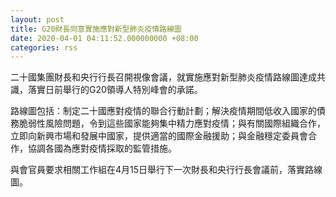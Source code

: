 ```yaml
---
layout: post
title: G20財長同意實施應對新型肺炎疫情路線圖
date: 2020-04-01 04:11:52.000000000 +08:00
categories: rss
---
```


二十國集團財長和央行行長召開視像會議，就實施應對新型肺炎疫情路線圖達成共識，落實日前舉行的G20領導人特別峰會的承諾。

路線圖包括：制定二十國應對疫情的聯合行動計劃；解決疫情期間低收入國家的債務脆弱性風險問題，令到這些國家能夠集中精力應對疫情；與有關國際組織合作，立即向新興市場和發展中國家，提供適當的國際金融援助；與金融穩定委員會合作，協調各國為應對疫情採取的監管措施。

與會官員要求相關工作組在4月15日舉行下一次財長和央行行長會議前，落實路線圖。
